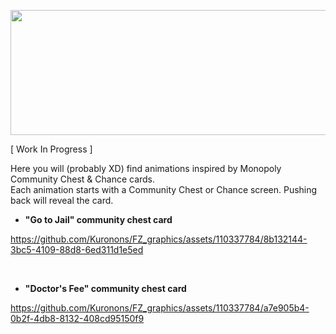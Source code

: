 <p align="center">
<img width="1000" height="200" src="https://user-images.githubusercontent.com/110337784/201546506-f81dd3c3-cdcc-4c2c-8051-c991774d5b8e.jpg">
</p>

[ Work In Progress ]

Here you will (probably XD) find animations inspired by Monopoly Community Chest & Chance cards.<BR>
Each animation starts with a Community Chest or Chance screen. Pushing back will reveal the card.<BR>


 - <b>"Go to Jail" community chest card</b><BR>

https://github.com/Kuronons/FZ_graphics/assets/110337784/8b132144-3bc5-4109-88d8-6ed311d1e5ed
  
<BR>

 - <b>"Doctor's Fee" community chest card</b><BR>

https://github.com/Kuronons/FZ_graphics/assets/110337784/a7e905b4-0b2f-4db8-8132-408cd95150f9

<BR>
